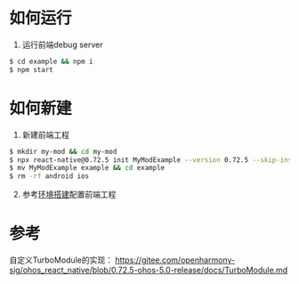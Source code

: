 # 如何运行

1. 运行前端debug server

```sh
$ cd example && npm i
$ npm start
```

# 如何新建

1. 新建前端工程

```sh
$ mkdir my-mod && cd my-mod
$ npx react-native@0.72.5 init MyModExample --version 0.72.5 --skip-install
$ mv MyModExample example && cd example
$ rm -rf android ios
```

2. 参考[环境搭建](https://gitee.com/openharmony-sig/ohos_react_native/blob/0.72.5-ohos-5.0-release/docs/%E7%8E%AF%E5%A2%83%E6%90%AD%E5%BB%BA.md)配置前端工程

# 参考

自定义TurboModule的实现：
https://gitee.com/openharmony-sig/ohos_react_native/blob/0.72.5-ohos-5.0-release/docs/TurboModule.md